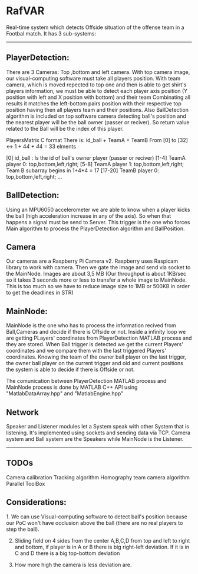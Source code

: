 # RafVAR

Real-time system which detects Offside situation of the offense team in a Footbal match.
It has 3 sub-systems:
<hr>
<h2>PlayerDetection:</h2>
There are 3 Cameras: Top ,bottom and left camera.
With top camera image, our visual-computing software must take all players position.
With team camera, which is moved repected to top one and then is able to get shirt's players information, we must be able to detect each player axis position (Y position with left and X position with bottom) and their team 
Combinating all results it matches the left-bottom pairs position with their respective top position having then all players team and their positions.
Also BallDetection algorithm is included on top software camera detecting ball's position and the nearest player will be the ball owner (passer or reciver). So return value related to the Ball will be the index of this player.

PlayersMatrix C format
There is: id_ball + TeamA + TeamB
From [0] to [32] <-> 1 + 4*4 + 4*4 = 33 elments

[0] id_ball : Is the id of ball's owner player (passer or reciver)
[1-4] TeamA player 0: top,bottom,left,right;
[5-8] TeamA player 1: top,bottom,left,right;
Team B subarray begins in 1+4*4 = 17 
[17-20] TeamB player 0: top,bottom,left,right; ...

<h2>BallDetection:</h2>
Using an MPU6050 accelerometer we are able to know when a player kicks the ball (high acceleration increase in any of the axis).
So when that happens a signal must be send to Server. This trigger is the one who forces Main algorithm to process the PlayerDetection algorithm and BallPosition.

<h2>Camera</h2>
Our cameras are a Raspberry Pi Camera v2. Raspberry uses Raspicam library to work with camera. Then we gate the image and send via socket to the MainNode. Images are about 3,5 MB (Our throughput is about 1KB/sec so it takes 3 seconds more or less to transfer a whole image to MainNode. This is too much so we have to reduce image size to 1MB or 500KB in order to get the deadlines in STR)

<h2>MainNode:</h2>
MainNode is the one who has to process the information recived from Ball,Cameras and decide if there is Offside or not.
Inside a infinity loop we are getting PLayers' coordinates from PlayerDetection MATLAB process and they are stored.
When Ball trigger is detected we get the current Players' coordinates and we compare them with the last triggered Players' coordinates. Knowing the team of the owner ball player on the last trigger, the owner ball player on the current trigger and old and current positions the system is able to decide if there is Offside or not.

The comunication between PlayerDetection MATLAB process and MainNode process is done by MATLAB C++ API using "MatlabDataArray.hpp" and "MatlabEngine.hpp"

<h2>Network</h2>
Speaker and Listener modules let a System speak with other System that is listening. It's implemented using sockets and sending data via TCP. 
Camera system and Ball system are the Speakers while MainNode is the Listener. 

<hr>
<h2> TODOs </h2>
Camera calibration
Tracking algorithm
Homography team camera algorithm
Parallel ToolBox

<h2>Considerations:</h2>
1. We can use Visual-computing software to detect ball's position because our PoC won't have occlusion above the ball (there are no real players to step the ball).

2. Sliding field on 4 sides from the center A,B,C,D from top and left to right and bottom, if player is in A or B there is big right-left deviation. If it is in C and D there is a big top-bottom deviation

3. How more high the camera is less deviation are.
